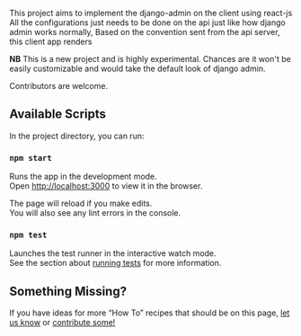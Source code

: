 This project aims to implement the django-admin on the client using react-js
All the configurations just needs to be done on the api just like how django admin
works normally, Based on the convention sent from the api server, this client app renders

**NB**
This is a new project and is highly experimental. Chances are it won't be easily
customizable and would take the default look of django admin.

Contributors are welcome.

## Available Scripts

In the project directory, you can run:

### `npm start`

Runs the app in the development mode.<br>
Open [http://localhost:3000](http://localhost:3000) to view it in the browser.

The page will reload if you make edits.<br>
You will also see any lint errors in the console.

### `npm test`

Launches the test runner in the interactive watch mode.<br>
See the section about [running tests](#running-tests) for more information.

## Something Missing?

If you have ideas for more “How To” recipes that should be on this page, [let us know](https://github.com/facebookincubator/create-react-app/issues) or [contribute some!](https://github.com/facebookincubator/create-react-app/edit/master/packages/react-scripts/template/README.md)
